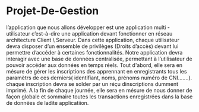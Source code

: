 # Projet-De-Gestion
 l’application que nous allons développer est une application multi - utilisateur c’est-à-dire une application devant fonctionner en réseau architecture Client \ Serveur. Dans cette application, chaque utilisateur devra disposer d’un ensemble de privilèges (Droits d’accès) devant lui permettre d’accéder à certaines fonctionnalités. Notre application devra interagir avec une base de données centralisée, permettant à l’utilisateur de pouvoir accéder aux données en temps réels. 
 Tout d'abord, elle sera en mésure de gérer les inscriptions des apprennant en enregistrants tous les paramètrs de ces derniers( identifiant, noms, prénoms numéro de CNI.......). chaque inscription devra se solder par un réçu dinscriptions dumment imprimé.
 A la fin de chaque journée, elle sera en mésure de nous donner de façon globale et sommaire toutes les transactions enregistrées dans la base de données de ladite applicatiion.
